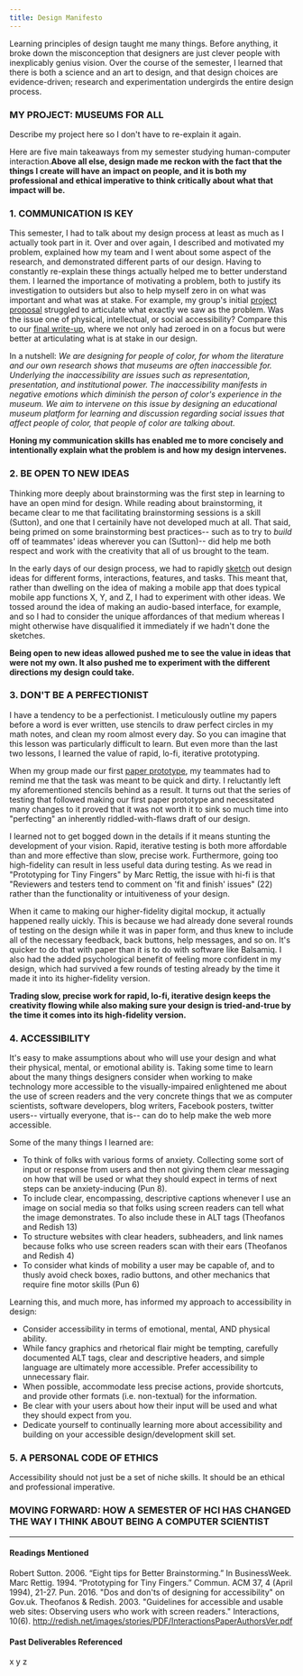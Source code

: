 ```yaml
---
title: Design Manifesto
---
```

Learning principles of design taught me many things. Before anything, it broke down the misconception that designers are just clever people with inexplicably genius vision. Over the course of the semester, I learned that there is both a science and an art to design, and that design choices are evidence-driven; research and experimentation undergirds the entire design process. 

### MY PROJECT: MUSEUMS FOR ALL
Describe my project here so I don't have to re-explain it again.

Here are five main takeaways from my semester studying human-computer interaction.**Above all else, design made me reckon with the fact that the things I create will have an impact on people, and it is both my professional and ethical imperative to think critically about what that impact will be.**

### 1. COMMUNICATION IS KEY
This semester, I had to talk about my design process at least as much as I actually took part in it. Over and over again, I described and motivated my problem, explained how my team and I went about some aspect of the research, and demonstrated different parts of our design. Having to constantly re-explain these things actually helped me to better understand them. I learned the importance of motivating a problem, both to justify its investigation to outsiders but also to help myself zero in on what was important and what was at stake. For example, my group's initial [project proposal](https://museumsforall.github.io/project-proposal/) struggled to articulate what exactly we saw as the problem. Was the issue one of physical, intellectual, or social accessibility? Compare this to our [final write-up](https://museumsforall.github.io/understanding-to-make/), where we not only had zeroed in on a focus but were better at articulating what is at stake in our design.

In a nutshell: *We are designing for people of color, for whom the literature and our own research shows that museums are often inaccessible for. Underlying the inaccessibility are issues such as representation, presentation, and institutional power. The inaccessibility manifests in negative emotions which diminish the person of color's experience in the museum. We aim to intervene on this issue by designing an educational museum platform for learning and discussion regarding social issues that affect people of color, that people of color are talking about.*

**Honing my communication skills has enabled me to more concisely and intentionally explain what the problem is and how my design intervenes.**


### 2. BE OPEN TO NEW IDEAS
Thinking more deeply about brainstorming was the first step in learning to have an open mind for design. While reading about brainstorming, it became clear to me that facilitating brainstorming sessions is a skill (Sutton), and one that I certainily have not developed much at all. That said, being primed on some brainstorming best practices-- such as to try to *build* off of teammates' ideas  wherever you can (Sutton)-- did help me both respect and work with the creativity that all of us brought to the team.

In the early days of our design process, we had to rapidly [sketch](https://museumsforall.github.io/2018-10-12-task-sketches/) out design ideas for different forms, interactions, features, and tasks. This meant that, rather than dwelling on the idea of making a mobile app that does typical mobile app functions X, Y, and Z, I had to experiment with other ideas. We tossed around the idea of making an audio-based interface, for example, and so I had to consider the unique affordances of that medium whereas I might otherwise have disqualified it immediately if we hadn't done the sketches.

**Being open to new ideas allowed pushed me to see the value in ideas that were not my own. It also pushed me to experiment with the different directions my design could take.**


### 3. DON'T BE A PERFECTIONIST
I have a tendency to be a perfectionist. I meticulously outline my papers before a word is ever written, use stencils to draw perfect circles in my math notes, and clean my room almost every day. So you can imagine that this lesson was particularly difficult to learn. But even more than the last two lessons, I learned the value of rapid, lo-fi, iterative prototyping.

When my group made our first [paper prototype](https://museumsforall.github.io/2018-10-29-Paper-Prototype/), my teammates had to remind me that the task was meant to be quick and dirty. I reluctantly left my aforementioned stencils behind as a result. It turns out that the series of testing that followed making our first paper prototype and necessitated many changes to it proved that it was not worth it to sink so much time into "perfecting" an inherently riddled-with-flaws draft of our design.

I learned not to get bogged down in the details if it means stunting the development of your vision. Rapid, iterative testing is both more affordable than and more effective than slow, precise work. Furthermore, going too high-fidelity can result in less useful data during testing. As we read in "Prototyping for Tiny Fingers" by Marc Rettig, the issue with hi-fi is that "Reviewers and testers tend to comment on 'fit and finish' issues" (22) rather than the functionality or intuitiveness of your design.

When it came to making our higher-fidelity digital mockup, it actually happened really uickly. This is because we had already done several rounds of testing on the design while it was in paper form, and thus knew to include all of the necessary feedback, back buttons, help messages, and so on. It's quicker to do that with paper than it is to do with software like Balsamiq. I also had the added psychological benefit of feeling more confident in my design, which had survived a few rounds of testing already by the time it made it into its higher-fidelity version.

**Trading slow, precise work for rapid, lo-fi, iterative design keeps the creativity flowing while also making sure your design is tried-and-true by the time it comes into its high-fidelity version.**


### 4. ACCESSIBILITY
It's easy to make assumptions about who will use your design and what their physical, mental, or emotional ability is. Taking some time to learn about the many things designers consider when working to make technology more accessible to the visually-impaired enlightened me about the use of screen readers and the very concrete things that we as computer scientists, software developers, blog writers, Facebook posters, twitter users-- virtually everyone, that is-- can do to help make the web more accessible.

Some of the many things I learned are:
* To think of folks with various forms of anxiety. Collecting some sort of input or response from users and then not giving them clear messaging on how that will be used or what they should expect in terms of next steps can be anxiety-inducing (Pun 8).
* To include clear, encompassing, descriptive captions whenever I use an image on social media so that folks using screen readers can tell what the image demonstrates. To also include these in ALT tags (Theofanos and Redish 13)
* To structure websites with clear headers, subheaders, and link names because folks who use screen readers scan with their ears (Theofanos and Redish 4)
* To consider what kinds of mobility a user may be capable of, and to thusly avoid check boxes, radio buttons, and other mechanics that require fine motor skills (Pun 6)

Learning this, and much more, has informed my approach to accessibility in design:
* Consider accessibility in terms of emotional, mental, AND physical ability.
* While fancy graphics and rhetorical flair might be tempting, carefully documented ALT tags, clear and descriptive headers, and simple language are ultimately more accessible. Prefer accessibility to unnecessary flair.
* When possible, accommodate less precise actions, provide shortcuts, and provide other formats (i.e. non-textual) for the information.
* Be clear with your users about how their input will be used and what they should expect from you.
* Dedicate yourself to continually learning more about accessibility and building on your accessible design/development skill set.


### 5. A PERSONAL CODE OF ETHICS
Accessibility should not just be a set of niche skills. It should be an ethical and professional imperative.




### MOVING FORWARD: HOW A SEMESTER OF HCI HAS CHANGED THE WAY I THINK ABOUT BEING A COMPUTER SCIENTIST

-----------
#### Readings Mentioned
Robert Sutton. 2006. “Eight tips for Better Brainstorming.” In BusinessWeek.
Marc Rettig. 1994. “Prototyping for Tiny Fingers.” Commun. ACM 37, 4 (April 1994), 21-27. 
Pun. 2016. "Dos and don'ts of designing for accessibility" on Gov.uk. 
Theofanos & Redish. 2003. "Guidelines for accessible and usable web sites: Observing users who work with screen readers." Interactions, 10(6). http://redish.net/images/stories/PDF/InteractionsPaperAuthorsVer.pdf

#### Past Deliverables Referenced
x
y
z

